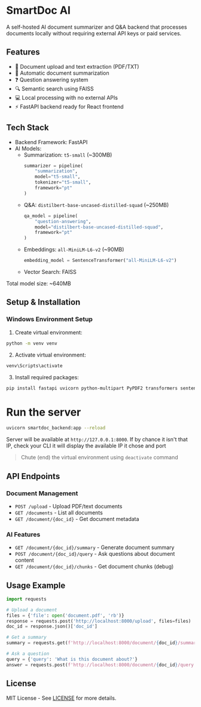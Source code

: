# SmartDoc AI

A self-hosted AI document summarizer and Q&A backend that processes documents locally without requiring external API keys or paid services.

## Features

- 🔎 Document upload and text extraction (PDF/TXT) 
- 📝 Automatic document summarization
- ❓ Question answering system
- 🔍 Semantic search using FAISS
- 💻 Local processing with no external APIs
- ⚡ FastAPI backend ready for React frontend

## Tech Stack

- Backend Framework: FastAPI
- AI Models:
  - Summarization: `t5-small` (~300MB)
    ```python
    summarizer = pipeline(
        "summarization",
        model="t5-small",
        tokenizer="t5-small",
        framework="pt"
    )
    ```
  - Q&A: `distilbert-base-uncased-distilled-squad` (~250MB)
    ```python
    qa_model = pipeline(
        "question-answering", 
        model="distilbert-base-uncased-distilled-squad",
        framework="pt"
    )
    ```
  - Embeddings: `all-MiniLM-L6-v2` (~90MB)
    ```python
    embedding_model = SentenceTransformer("all-MiniLM-L6-v2")
    ```
  - Vector Search: FAISS

Total model size: ~640MB
## Setup & Installation

### Windows Environment Setup
1. Create virtual environment:
```bash
python -m venv venv
```

2. Activate virtual environment:
```bash
venv\Scripts\activate
```

3. Install required packages:
```bash
pip install fastapi uvicorn python-multipart PyPDF2 transformers sentence-transformers faiss-cpu torch numpy
```

# Run the server
```bash
uvicorn smartdoc_backend:app --reload
```
Server will be available at `http://127.0.0.1:8000`. If by chance it isn't that IP, check your CLI it will display the available IP it chose and port

> Chute (end) the virtual environment using `deactivate` command 

## API Endpoints

### Document Management

- `POST /upload` - Upload PDF/text documents
- `GET /documents` - List all documents
- `GET /document/{doc_id}` - Get document metadata

### AI Features

- `GET /document/{doc_id}/summary` - Generate document summary
- `POST /document/{doc_id}/query` - Ask questions about document content
- `GET /document/{doc_id}/chunks` - Get document chunks (debug)

## Usage Example

```python
import requests

# Upload a document
files = {'file': open('document.pdf', 'rb')}
response = requests.post('http://localhost:8000/upload', files=files)
doc_id = response.json()['doc_id']

# Get a summary
summary = requests.get(f'http://localhost:8000/document/{doc_id}/summary')

# Ask a question
query = {'query': 'What is this document about?'}
answer = requests.post(f'http://localhost:8000/document/{doc_id}/query', json=query)
```

## License
MIT License - See [LICENSE](LICENSE) for more details.
